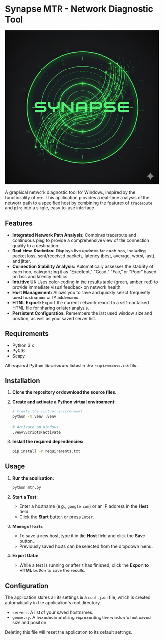 # Synapse MTR - Network Diagnostic Tool

![Icon](back.png)

A graphical network diagnostic tool for Windows, inspired by the functionality of `mtr`. This application provides a real-time analysis of the network path to a specified host by combining the features of `traceroute` and `ping` into a single, easy-to-use interface.

## Features

- **Integrated Network Path Analysis:** Combines traceroute and continuous ping to provide a comprehensive view of the connection quality to a destination.
- **Real-time Statistics:** Displays live updates for each hop, including packet loss, sent/received packets, latency (best, average, worst, last), and jitter.
- **Connection Stability Analysis:** Automatically assesses the stability of each hop, categorizing it as "Excellent," "Good," "Fair," or "Poor" based on loss and latency metrics.
- **Intuitive UI:** Uses color-coding in the results table (green, amber, red) to provide immediate visual feedback on network health.
- **Host Management:** Allows you to save and quickly select frequently used hostnames or IP addresses.
- **HTML Export:** Export the current network report to a self-contained HTML file for sharing or later analysis.
- **Persistent Configuration:** Remembers the last used window size and position, as well as your saved server list.

## Requirements

- Python 3.x
- PyQt6
- Scapy

All required Python libraries are listed in the `requirements.txt` file.

## Installation

1.  **Clone the repository or download the source files.**

2.  **Create and activate a Python virtual environment:**
    ```bash
    # Create the virtual environment
    python -m venv .venv

    # Activate on Windows
    .venv\Scripts\activate
    ```

3.  **Install the required dependencies:**
    ```bash
    pip install -r requirements.txt
    ```

## Usage

1.  **Run the application:**
    ```bash
    python mtr.py
    ```

2.  **Start a Test:**
    - Enter a hostname (e.g., `google.com`) or an IP address in the **Host** field.
    - Click the **Start** button or press `Enter`.

3.  **Manage Hosts:**
    - To save a new host, type it in the **Host** field and click the **Save** button.
    - Previously saved hosts can be selected from the dropdown menu.

4.  **Export Data:**
    - While a test is running or after it has finished, click the **Export to HTML** button to save the results.

## Configuration

The application stores all its settings in a `conf.json` file, which is created automatically in the application's root directory.

- `servers`: A list of your saved hostnames.
- `geometry`: A hexadecimal string representing the window's last saved size and position.

Deleting this file will reset the application to its default settings.
